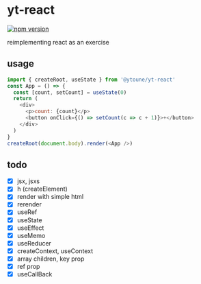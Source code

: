 # yt-react

[![npm version](https://badge.fury.io/js/@ytoune%2Fyt-react.svg)](https://badge.fury.io/js/@ytoune%2Fyt-react)

reimplementing react as an exercise

## usage

```javascript
import { createRoot, useState } from '@ytoune/yt-react'
const App = () => {
  const [count, setCount] = useState(0)
  return (
    <div>
      <p>count: {count}</p>
      <button onClick={() => setCount(c => c + 1)}>+</button>
    </div>
  )
}
createRoot(document.body).render(<App />)
```

## todo

- [x] jsx, jsxs
- [x] h (createElement)
- [x] render with simple html
- [x] rerender
- [x] useRef
- [x] useState
- [x] useEffect
- [x] useMemo
- [x] useReducer
- [x] createContext, useContext
- [x] array children, key prop
- [x] ref prop
- [x] useCallBack
